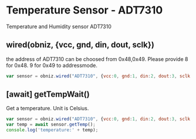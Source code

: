 # Temperature Sensor - ADT7310
Temperature and Humidity sensor ADT7310




## wired(obniz, {vcc, gnd, din, dout, sclk})
the address of ADT7310 can be choosed from 0x48,0x49.
Please provide 8 for 0x48. 9 for 0x49 to addressmode.
```javascript
var sensor = obniz.wired("ADT7310", {vcc:0, gnd:1, din:2, dout:3, sclk:4});
```
## [await] getTempWait()
Get a temperature. Unit is Celsius.

```javascript
var sensor = obniz.wired("ADT7310", {vcc:0, gnd:1, din:2, dout:3, sclk:4});
var temp = await sensor.getTemp();
console.log('temperature:' + temp);
```
 

